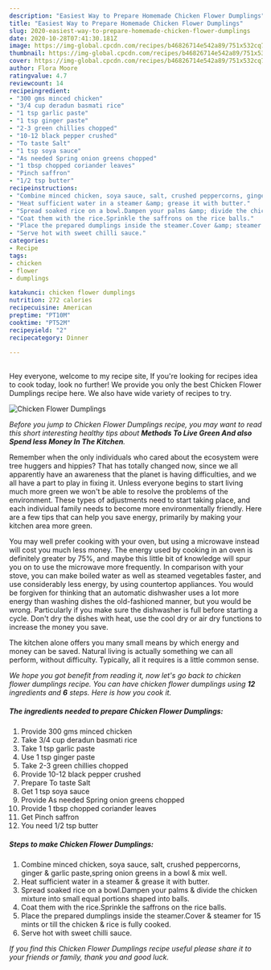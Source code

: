 ```yaml
---
description: "Easiest Way to Prepare Homemade Chicken Flower Dumplings"
title: "Easiest Way to Prepare Homemade Chicken Flower Dumplings"
slug: 2020-easiest-way-to-prepare-homemade-chicken-flower-dumplings
date: 2020-10-28T07:41:30.181Z
image: https://img-global.cpcdn.com/recipes/b46826714e542a89/751x532cq70/chicken-flower-dumplings-recipe-main-photo.jpg
thumbnail: https://img-global.cpcdn.com/recipes/b46826714e542a89/751x532cq70/chicken-flower-dumplings-recipe-main-photo.jpg
cover: https://img-global.cpcdn.com/recipes/b46826714e542a89/751x532cq70/chicken-flower-dumplings-recipe-main-photo.jpg
author: Flora Moore
ratingvalue: 4.7
reviewcount: 14
recipeingredient:
- "300 gms minced chicken"
- "3/4 cup deradun basmati rice"
- "1 tsp garlic paste"
- "1 tsp ginger paste"
- "2-3 green chillies chopped"
- "10-12 black pepper crushed"
- "To taste Salt"
- "1 tsp soya sauce"
- "As needed Spring onion greens chopped"
- "1 tbsp chopped coriander leaves"
- "Pinch saffron"
- "1/2 tsp butter"
recipeinstructions:
- "Combine minced chicken, soya sauce, salt, crushed peppercorns, ginger &amp; garlic paste,spring onion greens in a bowl &amp; mix well."
- "Heat sufficient water in a steamer &amp; grease it with butter."
- "Spread soaked rice on a bowl.Dampen your palms &amp; divide the chicken mixture into small equal portions shaped into balls."
- "Coat them with the rice.Sprinkle the saffrons on the rice balls."
- "Place the prepared dumplings inside the steamer.Cover &amp; steamer for 15 mints or till the chicken &amp; rice is fully cooked."
- "Serve hot with sweet chilli sauce."
categories:
- Recipe
tags:
- chicken
- flower
- dumplings

katakunci: chicken flower dumplings 
nutrition: 272 calories
recipecuisine: American
preptime: "PT10M"
cooktime: "PT52M"
recipeyield: "2"
recipecategory: Dinner

---
```

<br>
Hey everyone, welcome to my recipe site, If you're looking for recipes idea to cook today, look no further! We provide you only the best Chicken Flower Dumplings recipe here. We also have wide variety of recipes to try.
<br>


![Chicken Flower Dumplings](https://img-global.cpcdn.com/recipes/b46826714e542a89/751x532cq70/chicken-flower-dumplings-recipe-main-photo.jpg)

<i>Before you jump to Chicken Flower Dumplings recipe, you may want to read this short interesting healthy tips about 
<strong>Methods To Live Green And also Spend less Money In The Kitchen</strong>.</i>
</br>

Remember when the only individuals who cared about the ecosystem were tree huggers and hippies? That has totally changed now, since we all apparently have an awareness that the planet is having difficulties, and we all have a part to play in fixing it. Unless everyone begins to start living much more green we won't be able to resolve the problems of the environment. These types of adjustments need to start taking place, and each individual family needs to become more environmentally friendly. Here are a few tips that can help you save energy, primarily by making your kitchen area more green.

You may well prefer cooking with your oven, but using a microwave instead will cost you much less money. The energy used by cooking in an oven is definitely greater by 75%, and maybe this little bit of knowledge will spur you on to use the microwave more frequently. In comparison with your stove, you can make boiled water as well as steamed vegetables faster, and use considerably less energy, by using countertop appliances. You would be forgiven for thinking that an automatic dishwasher uses a lot more energy than washing dishes the old-fashioned manner, but you would be wrong. Particularly if you make sure the dishwasher is full before starting a cycle. Don't dry the dishes with heat, use the cool dry or air dry functions to increase the money you save.

The kitchen alone offers you many small means by which energy and money can be saved. Natural living is actually something we can all perform, without difficulty. Typically, all it requires is a little common sense.


<i>We hope you got benefit from reading it, now let's go back to chicken flower dumplings recipe. You can have chicken flower dumplings using <strong>12</strong> ingredients and <strong>6</strong> steps. Here is how you cook it.
</i>

##### The ingredients needed to prepare Chicken Flower Dumplings:

1. Provide 300 gms minced chicken
1. Take 3/4 cup deradun basmati rice
1. Take 1 tsp garlic paste
1. Use 1 tsp ginger paste
1. Take 2-3 green chillies chopped
1. Provide 10-12 black pepper crushed
1. Prepare To taste Salt
1. Get 1 tsp soya sauce
1. Provide As needed Spring onion greens chopped
1. Provide 1 tbsp chopped coriander leaves
1. Get Pinch saffron
1. You need 1/2 tsp butter


##### Steps to make Chicken Flower Dumplings:

1. Combine minced chicken, soya sauce, salt, crushed peppercorns, ginger &amp; garlic paste,spring onion greens in a bowl &amp; mix well.
1. Heat sufficient water in a steamer &amp; grease it with butter.
1. Spread soaked rice on a bowl.Dampen your palms &amp; divide the chicken mixture into small equal portions shaped into balls.
1. Coat them with the rice.Sprinkle the saffrons on the rice balls.
1. Place the prepared dumplings inside the steamer.Cover &amp; steamer for 15 mints or till the chicken &amp; rice is fully cooked.
1. Serve hot with sweet chilli sauce.


<i>If you find this Chicken Flower Dumplings recipe useful please share it to your friends or family, thank you and good luck.</i>
